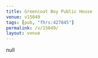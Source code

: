 ```yaml
---
title: Greencoat Boy Public House
venue: v15049
tags: [pub, "fhrs:427845"]
permalink: /v/15049/
layout: venue
---
```

null